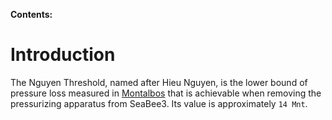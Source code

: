 **Contents:**


# Introduction #

The Nguyen Threshold, named after Hieu Nguyen, is the lower bound of pressure loss measured in [Montalbos](http://code.google.com/p/seabee3-ros-pkg/wiki/Montalbo) that is achievable when removing the pressurizing apparatus from SeaBee3. Its value is approximately `14 Mnt`.